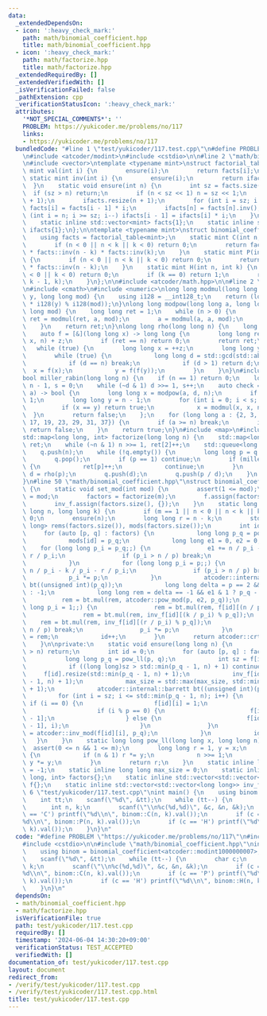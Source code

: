 ```yaml
---
data:
  _extendedDependsOn:
  - icon: ':heavy_check_mark:'
    path: math/binomial_coefficient.hpp
    title: math/binomial_coefficient.hpp
  - icon: ':heavy_check_mark:'
    path: math/factorize.hpp
    title: math/factorize.hpp
  _extendedRequiredBy: []
  _extendedVerifiedWith: []
  _isVerificationFailed: false
  _pathExtension: cpp
  _verificationStatusIcon: ':heavy_check_mark:'
  attributes:
    '*NOT_SPECIAL_COMMENTS*': ''
    PROBLEM: https://yukicoder.me/problems/no/117
    links:
    - https://yukicoder.me/problems/no/117
  bundledCode: "#line 1 \"test/yukicoder/117.test.cpp\"\n#define PROBLEM \"https://yukicoder.me/problems/no/117\"\
    \n#include <atcoder/modint>\n#include <cstdio>\n\n#line 2 \"math/binomial_coefficient.hpp\"\
    \n#include <vector>\ntemplate <typename mint>\nstruct factorial_table {\n    static\
    \ mint val(int i) {\n        ensure(i);\n        return facts[i];\n    }\n   \
    \ static mint inv(int i) {\n        ensure(i);\n        return ifacts[i];\n  \
    \  }\n    static void ensure(int n) {\n        int sz = facts.size();\n      \
    \  if (sz > n) return;\n        if (n < sz << 1) n = sz << 1;\n        facts.resize(n\
    \ + 1);\n        ifacts.resize(n + 1);\n        for (int i = sz; i <= n; i++)\
    \ facts[i] = facts[i - 1] * i;\n        ifacts[n] = facts[n].inv();\n        for\
    \ (int i = n; i >= sz; i--) ifacts[i - 1] = ifacts[i] * i;\n    }\n\nprivate:\n\
    \    static inline std::vector<mint> facts{1};\n    static inline std::vector<mint>\
    \ ifacts{1};\n};\n\ntemplate <typename mint>\nstruct binomial_coefficient {\n\
    \    using facts = factorial_table<mint>;\n    static mint C(int n, int k) {\n\
    \        if (n < 0 || n < k || k < 0) return 0;\n        return facts::val(n)\
    \ * facts::inv(n - k) * facts::inv(k);\n    }\n    static mint P(int n, int k)\
    \ {\n        if (n < 0 || n < k || k < 0) return 0;\n        return facts::val(n)\
    \ * facts::inv(n - k);\n    }\n    static mint H(int n, int k) {\n        if (n\
    \ < 0 || k < 0) return 0;\n        if (k == 0) return 1;\n        return C(n +\
    \ k - 1, k);\n    }\n};\n\n#include <atcoder/math.hpp>\n\n#line 2 \"math/factorize.hpp\"\
    \n#include <cmath>\n#include <numeric>\nlong long modmul(long long x, long long\
    \ y, long long mod) {\n    using i128 = __int128_t;\n    return (long long)(i128(x)\
    \ * i128(y) % i128(mod));\n}\nlong long modpow(long long a, long long n, long\
    \ long mod) {\n    long long ret = 1;\n    while (n > 0) {\n        if (n & 1)\
    \ ret = modmul(ret, a, mod);\n        a = modmul(a, a, mod);\n        n >>= 1;\n\
    \    }\n    return ret;\n}\nlong long rho(long long n) {\n    long long z = 0;\n\
    \    auto f = [&](long long x) -> long long {\n        long long ret = modmul(x,\
    \ x, n) + z;\n        if (ret == n) return 0;\n        return ret;\n    };\n \
    \   while (true) {\n        long long x = ++z;\n        long long y = f(x);\n\
    \        while (true) {\n            long long d = std::gcd(std::abs(x - y), n);\n\
    \            if (d == n) break;\n            if (d > 1) return d;\n          \
    \  x = f(x);\n            y = f(f(y));\n        }\n    }\n}\n#include <initializer_list>\n\
    bool miller_rabin(long long n) {\n    if (n == 1) return 0;\n    long long d =\
    \ n - 1, s = 0;\n    while (~d & 1) d >>= 1, s++;\n    auto check = [&](long long\
    \ a) -> bool {\n        long long x = modpow(a, d, n);\n        if (x == 1) return\
    \ 1;\n        long long y = n - 1;\n        for (int i = 0; i < s; i++) {\n  \
    \          if (x == y) return true;\n            x = modmul(x, x, n);\n      \
    \  }\n        return false;\n    };\n    for (long long a : {2, 3, 5, 7, 11, 13,\
    \ 17, 19, 23, 29, 31, 37}) {\n        if (a >= n) break;\n        if (!check(a))\
    \ return false;\n    }\n    return true;\n}\n#include <map>\n#include <queue>\n\
    std::map<long long, int> factorize(long long n) {\n    std::map<long long, int>\
    \ ret;\n    while (~n & 1) n >>= 1, ret[2]++;\n    std::queue<long long> q;\n\
    \    q.push(n);\n    while (!q.empty()) {\n        long long p = q.front();\n\
    \        q.pop();\n        if (p == 1) continue;\n        if (miller_rabin(p))\
    \ {\n            ret[p]++;\n            continue;\n        }\n        long long\
    \ d = rho(p);\n        q.push(d);\n        q.push(p / d);\n    }\n    return ret;\n\
    }\n#line 50 \"math/binomial_coefficient.hpp\"\nstruct binomial_coefficient_arbitrary_mod\
    \ {\n    static void set_mod(int mod) {\n        assert(1 <= mod);\n        m\
    \ = mod;\n        factors = factorize(m);\n        f.assign(factors.size(), {});\n\
    \        inv_f.assign(factors.size(), {});\n    }\n    static long long C(long\
    \ long n, long long k) {\n        if (m == 1 || n < 0 || n < k || k < 0) return\
    \ 0;\n        ensure(n);\n        long long r = n - k;\n        std::vector<long\
    \ long> rems(factors.size()), mods(factors.size());\n        int id = 0;\n   \
    \     for (auto [p, q] : factors) {\n            long long p_q = pow_ll(p, q);\n\
    \            mods[id] = p_q;\n            long long e1 = 0, e2 = 0;\n        \
    \    for (long long p_i = p_q;;) {\n                e1 += n / p_i - k / p_i -\
    \ r / p_i;\n                if (p_i > n / p) break;\n                p_i *= p;\n\
    \            }\n            for (long long p_i = p;;) {\n                e2 +=\
    \ n / p_i - k / p_i - r / p_i;\n                if (p_i > n / p) break;\n    \
    \            p_i *= p;\n            }\n            atcoder::internal::barrett\
    \ bt((unsigned int)(p_q));\n            long long delta = p == 2 && q >= 3 ? 1\
    \ : -1;\n            long long rem = delta == -1 && e1 & 1 ? p_q - 1 : 1;\n  \
    \          rem = bt.mul(rem, atcoder::pow_mod(p, e2, p_q));\n            for (long\
    \ long p_i = 1;;) {\n                rem = bt.mul(rem, f[id][(n / p_i) % p_q]);\n\
    \                rem = bt.mul(rem, inv_f[id][(k / p_i) % p_q]);\n            \
    \    rem = bt.mul(rem, inv_f[id][(r / p_i) % p_q]);\n                if (p_i >\
    \ n / p) break;\n                p_i *= p;\n            }\n            rems[id]\
    \ = rem;\n            id++;\n        }\n        return atcoder::crt(rems, mods).first;\n\
    \    }\n\nprivate:\n    static void ensure(long long n) {\n        if (max_size\
    \ > n) return;\n        int id = 0;\n        for (auto [p, q] : factors) {\n \
    \           long long p_q = pow_ll(p, q);\n            int sz = f[id].size();\n\
    \            if ((long long)sz > std::min(p_q - 1, n) + 1) continue;\n       \
    \     f[id].resize(std::min(p_q - 1, n) + 1);\n            inv_f[id].resize(std::min(p_q\
    \ - 1, n) + 1);\n            max_size = std::max(max_size, std::min(p_q - 1, n)\
    \ + 1);\n            atcoder::internal::barrett bt((unsigned int)(p_q));\n   \
    \         for (int i = sz; i <= std::min(p_q - 1, n); i++) {\n               \
    \ if (i == 0) {\n                    f[id][i] = 1;\n                } else {\n\
    \                    if (i % p == 0) {\n                        f[id][i] = f[id][i\
    \ - 1];\n                    } else {\n                        f[id][i] = bt.mul(f[id][i\
    \ - 1], i);\n                    }\n                }\n                inv_f[id][i]\
    \ = atcoder::inv_mod(f[id][i], p_q);\n            }\n            id++;\n     \
    \   }\n    }\n    static long long pow_ll(long long x, long long n) {\n      \
    \  assert(0 <= n && 1 <= m);\n        long long r = 1, y = x;\n        while (n)\
    \ {\n            if (n & 1) r *= y;\n            n >>= 1;\n            if (n)\
    \ y *= y;\n        }\n        return r;\n    }\n    static inline long long m\
    \ = -1;\n    static inline long long max_size = 0;\n    static inline std::map<long\
    \ long, int> factors{};\n    static inline std::vector<std::vector<long long>>\
    \ f{};\n    static inline std::vector<std::vector<long long>> inv_f{};\n};\n#line\
    \ 6 \"test/yukicoder/117.test.cpp\"\nint main() {\n    using binom = binomial_coefficient<atcoder::modint1000000007>;\n\
    \    int tt;\n    scanf(\"%d\", &tt);\n    while (tt--) {\n        char c;\n \
    \       int n, k;\n        scanf(\"\\n%c(%d,%d)\", &c, &n, &k);\n        if (c\
    \ == 'C') printf(\"%d\\n\", binom::C(n, k).val());\n        if (c == 'P') printf(\"\
    %d\\n\", binom::P(n, k).val());\n        if (c == 'H') printf(\"%d\\n\", binom::H(n,\
    \ k).val());\n    }\n}\n"
  code: "#define PROBLEM \"https://yukicoder.me/problems/no/117\"\n#include <atcoder/modint>\n\
    #include <cstdio>\n\n#include \"math/binomial_coefficient.hpp\"\nint main() {\n\
    \    using binom = binomial_coefficient<atcoder::modint1000000007>;\n    int tt;\n\
    \    scanf(\"%d\", &tt);\n    while (tt--) {\n        char c;\n        int n,\
    \ k;\n        scanf(\"\\n%c(%d,%d)\", &c, &n, &k);\n        if (c == 'C') printf(\"\
    %d\\n\", binom::C(n, k).val());\n        if (c == 'P') printf(\"%d\\n\", binom::P(n,\
    \ k).val());\n        if (c == 'H') printf(\"%d\\n\", binom::H(n, k).val());\n\
    \    }\n}\n"
  dependsOn:
  - math/binomial_coefficient.hpp
  - math/factorize.hpp
  isVerificationFile: true
  path: test/yukicoder/117.test.cpp
  requiredBy: []
  timestamp: '2024-06-04 14:30:20+09:00'
  verificationStatus: TEST_ACCEPTED
  verifiedWith: []
documentation_of: test/yukicoder/117.test.cpp
layout: document
redirect_from:
- /verify/test/yukicoder/117.test.cpp
- /verify/test/yukicoder/117.test.cpp.html
title: test/yukicoder/117.test.cpp
---
```

